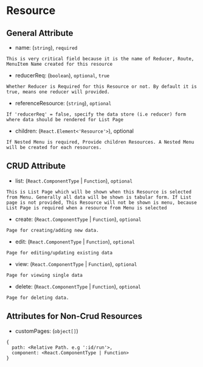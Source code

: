 # Resource #


## General Attribute

* name:  (`string`), `required`
```
This is very critical field because it is the name of Reducer, Route, MenuItem Name created for this resource
```
* reducerReq: (`boolean`), `optional`, `true`
```
Whether Reducer is Required for this Resource or not. By default it is true, means one reducer will provided.
``` 
* referenceResource: (`string`), `optional`
```
If 'reducerReq' = false, specify the data store (i.e reducer) form where data should be rendered for List Page
```
* children: (`React.Element<'Resource'>`), optional
```
If Nested Menu is required, Provide children Resources. A Nested Menu will be created for each resources.
```

## CRUD Attribute
* list: (`React.ComponentType` | `Function`), `optional`
```
This is List Page which will be shown when this Resource is selected from Menu. Generally all data will be shown is tabular form. If List page is not provided, This Resource will not be shown is menu, because List Page is required when a resource from Menu is selected
```

* create: (`React.ComponentType` | `Function`), `optional`
```
Page for creating/adding new data.
```

* edit: (`React.ComponentType` | `Function`), `optional`
```
Page for editing/updating existing data
```

* view: (`React.ComponentType` | `Function`), `optional`
```
Page for viewing single data 
```

* delete: (`React.ComponentType` | `Function`), `optional`
```
Page for deleting data. 
```

## Attributes for Non-Crud Resources

* customPages: (`object[]`)

```
{
  path: <Relative Path. e.g ':id/run'>,
  component: <React.ComponentType | Function>
}
```


